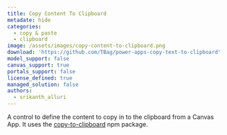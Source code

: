 ```yaml
---
title: Copy Content To Clipboard
metadate: hide
categories:
  - copy & paste
  - clipboard
image: /assets/images/copy-content-to-clipboard.png
download: 'https://github.com/TBag/power-apps-copy-text-to-clipboard'
model_support: false
canvas_support: true
portals_support: false
license_defined: true
managed_solution: false
authors:
  - srikanth_alluri
---
```

A control to define the content to copy in to the clipboard from a Canvas App. It uses the <a target="_blank" href="https://www.npmjs.com/package/copy-to-clipboard">copy-to-clipboard</a> npm package.
